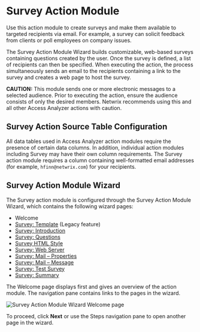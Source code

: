 # Survey Action Module

Use this action module to create surveys and make them available to targeted recipients via email.
For example, a survey can solicit feedback from clients or poll employees on company issues.

The Survey Action Module Wizard builds customizable, web-based surveys containing questions created
by the user. Once the survey is defined, a list of recipients can then be specified. When executing
the action, the process simultaneously sends an email to the recipients containing a link to the
survey and creates a web page to host the survey.

**CAUTION:** This module sends one or more electronic messages to a selected audience. Prior to
executing the action, ensure the audience consists of only the desired members. Netwrix recommends
using this and all other Access Analyzer actions with caution.

## Survey Action Source Table Configuration

All data tables used in Access Analyzer action modules require the presence of certain data columns.
In addition, individual action modules including Survey may have their own column requirements. The
Survey action module requires a column containing well-formatted email addresses (for example,
`hfinn@netwrix.com`) for your recipients.

## Survey Action Module Wizard

The Survey action module is configured through the Survey Action Module Wizard, which contains the
following wizard pages:

- Welcome
- [Survey: Template](/docs/accessanalyzer/12.0/administration/actions/survey/template.md) (Legacy feature)
- [Survey: Introduction](/docs/accessanalyzer/12.0/administration/actions/survey/introduction.md)
- [Survey: Questions](/docs/accessanalyzer/12.0/administration/actions/survey/questions.md)
- [Survey HTML Style](/docs/accessanalyzer/12.0/administration/actions/survey/htmlstyle.md)
- [Survey: Web Server](/docs/accessanalyzer/12.0/administration/actions/survey/webserver.md)
- [Survey: Mail – Properties](/docs/accessanalyzer/12.0/administration/actions/survey/mailproperties.md)
- [Survey: Mail – Message](/docs/accessanalyzer/12.0/administration/actions/survey/mailmessage.md)
- [Survey: Test Survey](/docs/accessanalyzer/12.0/administration/actions/survey/testsurvey.md)
- [Survey: Summary](/docs/accessanalyzer/12.0/administration/actions/survey/summary.md)

The Welcome page displays first and gives an overview of the action module. The navigation pane
contains links to the pages in the wizard.

![Survey Action Module Wizard Welcome page](/img/product_docs/activitymonitor/activitymonitor/install/welcome.webp)

To proceed, click **Next** or use the Steps navigation pane to open another page in the wizard.
